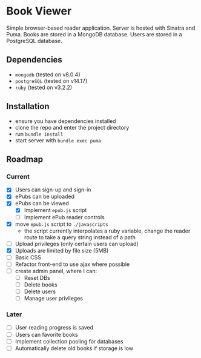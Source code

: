 # Book Viewer

Simple browser-based reader application. Server is hosted with Sinatra and Puma. Books are stored in a MongoDB database. Users are stored in a PostgreSQL database.

## Dependencies

- `mongodb` (tested on v8.0.4)
- `postgreSQL` (tested on v14.17)
- `ruby` (tested on v3.2.2)

## Installation

- ensure you have dependencies installed
- clone the repo and enter the project directory
- run `bundle install`
- start server with `bundle exec puma`

## Roadmap

### Current

- [x] Users can sign-up and sign-in
- [x] ePubs can be uploaded
- [x] ePubs can be viewed
  - [x] Implement `epub.js` script
  - [ ] Implement ePub reader controls
- [x] move `epub.js` script to `./javascripts`
  - the script currently interpolates a ruby variable, change the reader route to take a query string instead of a path
- [ ] Upload privileges (only certain users can upload)
- [x] Uploads are limited by file size (5MB)
- [ ] Basic CSS
- [ ] Refactor front-end to use ajax where possible
- [ ] create admin panel, where I can:
  - [ ] Reset DBs
  - [ ] Delete books
  - [ ] Delete users
  - [ ] Manage user privileges

### Later

- [ ] User reading progress is saved
- [ ] Users can favorite books
- [ ] Implement collection pooling for databases
- [ ] Automatically delete old books if storage is low
